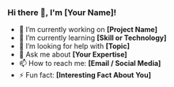 ### Hi there 👋, I'm [Your Name]!

- 🔭 I’m currently working on **[Project Name]**
- 🌱 I’m currently learning **[Skill or Technology]**
- 🤔 I’m looking for help with **[Topic]**
- 💬 Ask me about **[Your Expertise]**
- 📫 How to reach me: **[Email / Social Media]**
- ⚡ Fun fact: **[Interesting Fact About You]**
